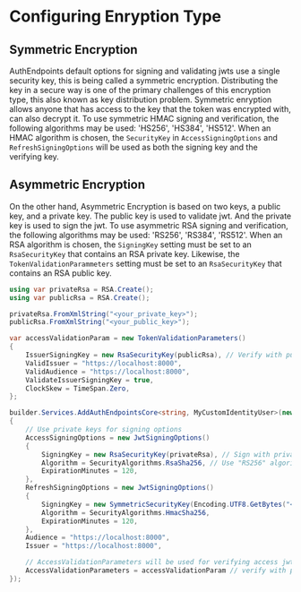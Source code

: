 # Configuring Enryption Type

## Symmetric Encryption

AuthEndpoints default options for signing and validating jwts use a single security key, this is being called a symmetric encryption. 
Distributing the key in a secure way is one of the primary challenges of this encryption type, this also known as key distribution problem.
Symmetric enryption allows anyone that has access to the key that the token was encrypted with, can also decrypt it. 
To use symmetric HMAC signing and verification, the following algorithms may be used: 'HS256', 'HS384', 'HS512'.
When an HMAC algorithm is chosen, the `SecurityKey` in `AccessSigningOptions` and `RefreshSigningOptions` will be used as both the signing key and the verifying key.

## Asymmetric Encryption

On the other hand, Asymmetric Encryption is based on two keys, a public key, and a private key. 
The public key is used to validate jwt. And the private key is used to sign the jwt.
To use asymmetric RSA signing and verification, the following algorithms may be used: 'RS256', 'RS384', 'RS512'. 
When an RSA algorithm is chosen, the `SigningKey` setting must be set to an `RsaSecurityKey` that contains an RSA private key. 
Likewise, the `TokenValidationParammeters` setting must be set to an `RsaSecurityKey` that contains an RSA public key.

```cs
using var privateRsa = RSA.Create();
using var publicRsa = RSA.Create();

privateRsa.FromXmlString("<your_private_key>");
publicRsa.FromXmlString("<your_public_key>");

var accessValidationParam = new TokenValidationParameters()
{
    IssuerSigningKey = new RsaSecurityKey(publicRsa), // Verify with public key
    ValidIssuer = "https://localhost:8000",
    ValidAudience = "https://localhost:8000",
    ValidateIssuerSigningKey = true,
    ClockSkew = TimeSpan.Zero,
};

builder.Services.AddAuthEndpointsCore<string, MyCustomIdentityUser>(new AuthEndpointsOptions()
{
    // Use private keys for signing options
    AccessSigningOptions = new JwtSigningOptions()
    {
        SigningKey = new RsaSecurityKey(privateRsa), // Sign with private key
        Algorithm = SecurityAlgorithms.RsaSha256, // Use "RS256" algorithm
        ExpirationMinutes = 120,
    },
    RefreshSigningOptions = new JwtSigningOptions()
    {
        SigningKey = new SymmetricSecurityKey(Encoding.UTF8.GetBytes("<private_key>")),
        Algorithm = SecurityAlgorithms.HmacSha256,
        ExpirationMinutes = 120,
    },
    Audience = "https://localhost:8000",
    Issuer = "https://localhost:8000",

    // AccessValidationParameters will be used for verifying access jwts
    AccessValidationParameters = accessValidationParam // verify with public key
});
```
